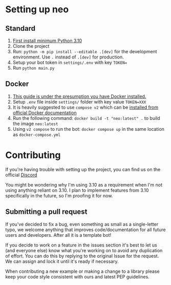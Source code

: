 # Setting up neo

## Standard
1. [First install minimum Python 3.10](https://www.python.org/downloads/)
2. Clone the project
3. Run: `python -m pip install --editable .[dev]` for the development environment.
Use `.` instead of `.[dev]` for production. 
4. Setup your bot token in `settings/.env` with key `TOKEN=`
5. Run `python main.py`

## Docker
1. [This guide is under the presumption you have Docker installed.](https://docs.docker.com/get-docker/)
2. Setup `.env` file inside `settings/` folder with key value `TOKEN=XXX`
3. It is heavily suggested to use `compose v2` which can be [installed from official Docker documentation](https://docs.docker.com/compose/cli-command/)
4. Run the following command: `docker build -t "neo:latest" .` to build the image `neo:latest`
5. Using `v2 compose` to run the bot: `docker compose up` in the same location as `docker-compose.yml`

# Contributing
If you're having trouble with setting up the project, you can find us on the official [Discord](https://discord.gg/zFBfXDY7RY)

You might be wondering why I'm using 3.10 as a requirement when I'm not using anything reliant on 3.10. I plan to implement features from 3.10 specifically in the future, so I'm proofing it for now.

## Submitting a pull request
If you've decided to fix a bug, even something as small as a single-letter typo, we welcome anything that improves code/documentation for all future users and developers. After all it is a template bot!

If you decide to work on a feature in the issues section it's best to let us (and everyone else) know what you're working on to avoid any duplication of effort. You can do this by replying to the original Issue for the request.
We can assign and lock it until it's ready if necessary.

When contributing a new example or making a change to a library please keep your code style consistent with ours and latest PEP guidelines.